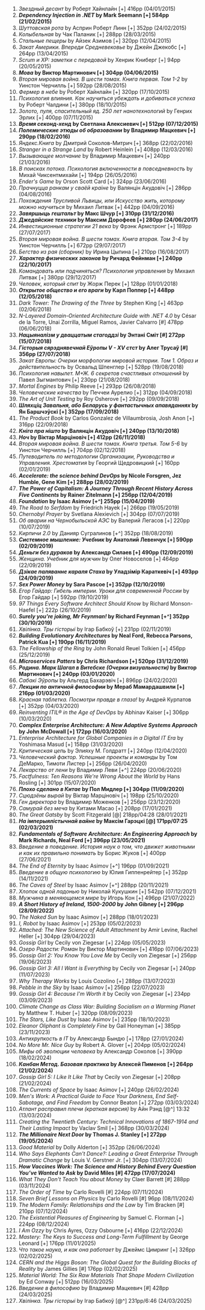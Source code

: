 1. _Звездный десант_ by Роберт Хайнлайн [+] 416pp (04/01/2015)</br>
1. **_Dependency Injection in .NET_ by Mark Seemann [+] 584pp (21/02/2015)**</br>
1. _Шуттовская рота_ by Асприн Роберт Линн [+] 352pp (24/02/2015)</br>
1. _Колыбельная_ by Чак Паланик [+] 288pp (28/03/2015)</br>
1. _Стальные пещеры_ by Айзек Азимов [+] 320pp (12/04/2015)</br>
1. _Закат Америки. Впереди Средневековье_ by Джейн Джекобс [+] 264pp (13/04/2015)</br>
1. _Scrum и XP: заметки с передовой_ by Хенрик Книберг [+] 94pp (20/05/2015)</br>
1. **_Мова_ by Виктор Мартинович [+] 304pp (04/06/2015)**</br>
1. _Вторая мировая война. В шести томах. Книга первая. Том 1-2_ by Уинстон Черчилль [+] 592pp (28/08/2015)</br>
1. _Фермер в небе_ by Роберт Хайнлайн [+] 320pp (17/10/2015)</br>
1. _Психология влияния. Как научиться убеждать и добиваться успеха_ by Роберт Чалдини [+] 380pp (18/10/2015)</br>
1. _Золото, пуля, спасительный яд. 250 лет нанотехнологий_ by Генрих Эрлих [+] 400pp (07/11/2015)</br>
1. **_Время секонд-хенд_ by Светлана Алексиевич [+] 512pp (07/12/2015)**</br>
1. **_Полемические этюды об образовании_ by Владимир Мацкевич [+] 290pp (18/02/2016)**</br>
1. _Яндекс.Книга_ by Дмитрий Соколов-Митрич [+] 368pp (22/02/2016)</br>
1. _Stranger in a Strange Land_ by Robert Heinlein [+] 408pp (12/03/2016)</br>
1. _Вызывающее молчание_ by Владимир Мацкевич [+] 240pp (21/03/2016)</br>
1. _В поисках потока. Психология включенности в повседневность_ by Михай Чиксентмихайи [+] 194pp (26/05/2016)</br>
1. _Ender's Game_ by Orson Scott Card [+] 324pp (23/06/2016)</br>
1. _Прачнуцца ранкам у сваёй краіне_ by Валянцiн Акудовiч [+] 286pp (04/08/2016)</br>
1. _Похождения Трусливой Львицы, или Искусство жить, которому можно научиться_ by Михаил Литвак [+] 442pp (04/09/2016)</br>
1. **_Завяршыць гештальт_ by Макс Шчур [+] 310pp (31/12/2016)**</br>
1. **_Джедайские техники_ by Максим Дорофеев [+] 280pp (24/06/2017)**</br>
1. _Инвестиционные стратегии 21 века_ by Фрэнк Армстронг [+] 189pp (27/07/2017)</br>
1. _Вторая мировая война. В шести томах. Книга вторая. Том 3-4_ by Уинстон Черчилль [+] 672pp (29/07/2017)</br>
1. _Бегство из рая (сборник)_ by Ирина Цыпина [+] 210pp (16/08/2017)</br>
1. **_Характер физических законов_ by Ричард Фейнман [+] 240pp (22/10/2017)**</br>
1. _Командовать или подчиняться? Психология управления_ by Михаил Литвак [+] 380pp (29/12/2017)</br>
1. _Человек, который спит_ by Жорж Перек [+] 128pp (01/01/2018)</br>
1. **_Открытое общество и его враги_ by Карл Поппер [+] 448pp (12/05/2018)**</br>
1. _Dark Tower: The Drawing of the Three_ by Stephen King [+] 463pp (02/06/2018)</br>
1. _N-Layered Domain-Oriented Architecture Guide with .NET 4.0_ by César de la Torre, Unai Zorrilla, Miguel Ramos, Javier Calvarro [#] 478pp (06/06/2018)</br>
1. **_Нацыяналізм у дваццатым стагоддзі_ by Энтані Сміт [#] 272pp (15/07/2018)**</br>
1. **_Гісторыя сярэднявечнай Еўропы V - XV стст_ by Алег Трусаў [#] 356pp (27/07/2018)**</br>
1. _Закат Европы: Очерки морфологии мировой истории. Том 1. Образ и действительность_ by Освальд Шпенглер [+] 528pp (19/08/2018)</br>
1. _Психология навылет. М+Ж. 6 секретов счастливых отношений_ by Павел Зыгмантович [+] 230pp (21/08/2018)</br>
1. _Mortal Engines_ by Philip Reeve [+] 293pp (26/08/2018)</br>
1. _Человеческие качества_ by Печчеи Аурелио [+] 312pp (04/09/2018)</br>
1. _The Art of Unit Testing_ by Roy Osherove [+] 292pp (09/09/2018)</br>
1. **_Шляхцiц Завальня, або Беларусь у фантастычных апавяданнях_ by Ян Баршчэўскi [+] 352pp (17/09/2018)**</br>
1. _The Product Book_ by Carlos Gonzalez de Villaumbrosia, Josh Anon [+] 316pp (22/09/2018)</br>
1. **_Кнiга пра нiшто_ by Валянцiн Акудовiч [+] 240pp (13/10/2018)**</br>
1. **_Ноч_ by Віктар Марціновіч [+] 412pp (26/11/2018)**</br>
1. _Вторая мировая война. В шести томах. Книга третья. Том 5-6_ by Уинстон Черчилль [+] 704pp (02/12/2018)</br>
1. _Путеводитель по методологии Организации, Руководства и Управления. Хрестоматия_ by Георгий Щедровицкий [+] 160pp (02/01/2019)</br>
1. **_Accelerate: the science behind DevOps_ by Nicole Forsgren, Jez Humble, Gene Kim [+] 288pp (28/02/2019)**</br>
1. **_The Power of Capitalism: A Journey Through Recent History Across Five Continents_ by Rainer Zitelmann [+] 256pp (12/04/2019)**</br>
1. **_Foundation_ by Isaac Asimov [+^] 255pp (15/04/2019)**</br>
1. _The Road to Serfdom_ by Friedrich Hayek [+] 266pp (19/05/2019)</br>
1. _Chernobyl Prayer_ by Svetlana Alexievich [+] 304pp (07/07/2019)</br>
1. _Об аварии на Чернобыльской АЭС_ by Валерий Легасов [+] 220pp (10/07/2019)</br>
1. _Кирпичи 2.0_ by Данияр Сугралинов [+^] 352pp (18/08/2019)</br>
1. **_Системное мышление: Учебник_ by Анатолий Левенчук [+] 590pp (02/09/2019)**</br>
1. **_Деньги без дураков_ by Александр Силаев [+] 490pp (12/09/2019)**</br>
1. _Женщина. Учебник для мужчин_ by Олег Новоселов [+] 464pp (22/09/2019)</br>
1. **_Дзікае паляванне караля Стаха_ by Уладзімір Караткевіч [+] 493pp (24/09/2019)**</br>
1. **_Sex Power Money_ by Sara Pascoe [+] 352pp (12/10/2019)**</br>
1. _Егор Гайдар: Гибель империи. Уроки для современной России_ by Егор Гайдар [+] 592pp (19/10/2019)</br>
1. _97 Things Every Software Architect Should Know_ by Richard Monson-Haefel [+] 222p (26/10/2019)</br>
1. **_Surely you're joking, Mr Feynman!_ by Richard Feynman [+^] 352pp (30/10/2019)**</br>
1. _Хвілінка. Тры гісторыі_ by Ігар Бабкоў [+] 231pp (02/11/2019)</br>
1. **_Building Evolutionary Architectures_ by Neal Ford, Rebecca Parsons, Patrick Kua [+] 190pp (16/11/2019)**</br>
1. _The Fellowship of the Ring_ by John Ronald Reuel Tolkien [+] 456pp (25/12/2019)</br>
1. **_Microservices Patters_ by Chris Richardson [+] 520pp (31/12/2019)**</br>
1. **_Родина. Марк Шагал в Витебске (Очерки визуальности)_ by Виктор Мартинович [+] 240pp (03/01/2020)**</br>
1. _Сабакі Эўропы_ by Альгерд Бахарэвіч [+] 896pp (24/02/2020)</br>
1. **_Лекции по античной философии_ by Мераб Мамардашвили [+] 216pp (01/03/2020)**</br>
1. _Красная таблетка. Посмотри правде в глаза!_ by Андрей Курпатов [+] 352pp (04/03/2020)</br>
1. _Reinventing ITIL® in the Age of DevOps_ by Abhinav Kaiser [+] 306pp (10/03/2020)</br>
1. **_Complex Enterprise Architecture: A New Adaptive Systems Approach_ by John McDowall [+] 172pp (16/03/2020)**</br>
1. _Enterprise Architecture for Global Companies in a Digital IT Era_ by Yoshimasa Masud [+] 158pp (31/03/2020)</br>
1. _Критическая цепь_ by Элияху M. Голдратт [+] 240pp (12/04/2020)</br>
1. _Человеческий фактор. Успешные проекты и команды_ by Том ДеМарко, Тимоти Листер [+] 256pp (26/04/2020)</br>
1. _Лекарство от лени_ by Владимир Леви [+^] 224pp (20/06/2020)</br>
1. _Factfulness: Ten Reasons We're Wrong About the World_ by Hans Rosling [+] 301pp (15/07/2020)</br>
1. **_Плохо сделано в Китае_ by Пол Мидлер [+] 304pp (11/09/2020)**</br>
1. _Сцюдзёны вырай_ by Віктар Марціновіч [+] 198pp (25/10/2020)</br>
1. _Ген директора_ by Владимир Моженков [+] 256pp (23/12/2020)</br>
1. _Самурай без меча_ by Китами Масао [+] 208pp (17/01/2021)</br>
1. _The Great Gatsby_ by Scott Fitzgerald [@] 218pp/04:28 (28/01/2021)</br>
1. **_На імперыялістычнай вайне_ by Максім Гарэцкі [@] 171pp/07:25 (02/03/2021)**</br>
1. **_Fundamentals of Software Architecture: An Engineering Approach_ by Mark Richards, Neal Ford [+] 396pp (23/05/2021)**</br>
1. _Введение в поведение. История наук о том, что движет животными и как их правильно понимать_ by Борис Жуков [+] 400pp (27/06/2021)</br>
1. _The End of Eternity_ by Isaac Asimov [+^] 196pp (01/09/2021)</br>
1. _Введение в общую психологию_ by Юлия Гиппенрейтер [+] 352pp (14/11/2021)</br>
1. _The Caves of Steel_ by Isaac Asimov [+^] 288pp (20/11/2021)</br>
1. _Хлопок одной ладонью_ by Николай Кукушкин [+] 542pp (07/12/2021)</br>
1. _Мужчина в меняющемся мире_ by Игорь Кон [+] 496pp (21/07/2022)</br>
1. **_A Short History of Ireland, 1500-2000_ by John Gibney [+] 296pp (28/09/2022)**</br>
1. _The Naked Sun_ by Isaac Asimov [+] 288pp (18/01/2023)</br>
1. _I, Robot_ by Isaac Asimov [+] 253pp (05/02/2023)</br>
1. _Attached: The New Science of Adult Attachment_ by Amir Levine, Rachel Heller [+] 304pp (29/04/2023)</br>
1. _Gossip Girl_ by Cecily von Ziegesar [+] 224pp (05/05/2023)</br>
1. _Озеро Радости: Роман_ by Виктор Мартинович [+] 416pp (07/06/2023)</br>
1. _Gossip Girl 2: You Know You Love Me_ by Cecily von Ziegesar [+] 256pp (19/06/2023)</br>
1. _Gossip Girl 3: All I Want is Everything_ by Cecily von Ziegesar [+] 240pp (11/07/2023)</br>
1. _Why Therapy Works_ by Louis Cozolino [+] 288pp (13/07/2023)</br>
1. _Pebble in the Sky_ by Isaac Asimov [+] 256pp (22/07/2023)</br>
1. _Gossip Girl 4: Because I'm Worth it_ by Cecily von Ziegesar [+] 234pp (03/09/2023)</br>
1. _Climate Change as Class War: Building Socialism on a Warming Planet_ by Matthew T. Huber [+] 320pp (08/09/2023)</br>
1. _The Stars, Like Dust_ by Isaac Asimov [+] 235pp (18/10/2023)</br>
1. _Eleanor Oliphant is Completely Fine_ by Gail Honeyman [+] 385pp (23/11/2023)</br>
1. _Антихрупкость в IT_ by Александр Бындю [+] 178pp (27/01/2024)</br>
1. _No More Mr. Nice Guy_ by Robert A. Glover [+] 204pp (05/02/2024)</br>
1. _Мифы об эволюции человека_ by Александр Соколов [+] 390pp (18/02/2024)</br>
1. **_Канбан Метод. Базовая практика_ by Алексей Пименов [+] 264pp (21/02/2024)**</br>
1. _Gossip Girl 5: I Like It Like That_ by Cecily von Ziegesar [+] 208pp (21/02/2024)</br>
1. _The Currents of Space_ by Isaac Asimov [+] 240pp (26/02/2024)</br>
1. _Men's Work: A Practical Guide to Face Your Darkness, End Self-Sabotage, and Find Freedom_ by Connor Beaton [+] 272pp (03/03/2024)</br>
1. _Атлант расправил плечи (краткая версия)_ by Айн Рэнд [@^] 13:32 (13/03/2024)</br>
1. _Creating the Twentieth Century: Technical Innovations of 1867-1914 and Their Lasting Impact_ by Vaclav Smil [+] 368pp (30/03/2024)</br>
1. **_The Millionaire Next Door_ by Thomas J. Stanley [+] 272pp (19/05/2024)**</br>
1. _Good Material_ by Dolly Alderton [+] 352pp (26/06/2024)</br>
1. _Who Says Elephants Can't Dance?: Leading a Great Enterprise Through Dramatic Change_ by Louis V. Gerstner Jr. [+] 304pp (13/07/2024)</br>
1. **_How Vaccines Work: The Science and History Behind Every Question You’ve Wanted to Ask_ by David Miles [#] 472pp (17/07/2024)**</br>
1. _What They Don't Teach You about Money_ by Claer Barrett [#] 288pp (03/11/2024)</br>
1. _The Order of Time_ by Carlo Rovelli [#] 224pp (07/11/2024)</br>
1. _Seven Brief Lessons on Physics_ by Carlo Rovelli [#] 96pp (08/11/2024)</br>
1. _The Modern Family: Relationships and the Law_ by Tim Bracken [#] 210pp (07/12/2024)</br>
1. _The Existential Pleasures of Engineering_ by Samuel C. Florman [+] 224pp (08/12/2024)</br>
1. _I Am Ozzy_ by Chris Ayres, Ozzy Osbourne [+] 416pp (22/12/2024)</br>
1. _Mastery: The Keys to Success and Long-Term Fulfillment_ by George Leonard [+] 176pp (11/01/2025)</br>
1. _Что такое наука, и как она работает_ by Джеймс Цимринг [+] 326pp (02/02/2025)</br>
1. _CERN and the Higgs Boson: The Global Quest for the Building Blocks of Reality_ by James Gillies [#] 176pp (02/02/2025)</br>
1. _Material World: The Six Raw Materials That Shape Modern Civilization_ by Ed Conway [+] 512pp (16/03/2025)</br>
1. _Введение в философию_ by Владимир Мацкевич [#] 428pp (24/03/2025)</br>
1. _Хвілінка. Тры гісторыі_ by Ігар Бабкоў [@^] 231pp/6:46 (24/03/2025)</br>
